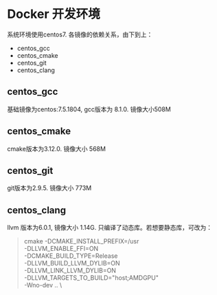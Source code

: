 # Docker 开发环境 #

  系统环境使用centos7. 各镜像的依赖关系，由下到上：
  
  + centos_gcc
  + centos_cmake
  + centos_git
  + centos_clang
  
## centos_gcc ##

  基础镜像为centos:7.5.1804, gcc版本为 8.1.0. 镜像大小508M
  
## centos_cmake ##
 
   cmake版本为3.12.0. 镜像大小 568M

## centos_git ##

  git版本为2.9.5. 镜像大小 773M
  
## centos_clang ##

  llvm 版本为6.0.1, 镜像大小 1.14G. 只编译了动态库。若想要静态库，可改为：
  
  > cmake -DCMAKE_INSTALL_PREFIX=/usr           \
      -DLLVM_ENABLE_FFI=ON                  \
      -DCMAKE_BUILD_TYPE=Release            \
      -DLLVM_BUILD_LLVM_DYLIB=ON            \
      -DLLVM_LINK_LLVM_DYLIB=ON             \
      -DLLVM_TARGETS_TO_BUILD="host;AMDGPU" \
      -Wno-dev ..                           \
